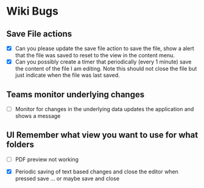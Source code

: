 # Wiki Bugs

## Save File actions
- [x] Can you please update the save file action to save the file, show a alert that the file was saved to reset to the view in the content menu.
- [x] Can you possibly create a timer that periodically (every 1 minute) save the content of the file I am editing. Note this should not close the file but just indicate when the file was last saved.

## Teams monitor underlying changes
- [ ] Monitor for changes in the underlying data updates the application and shows a message

## UI Remember what view you want to use for what folders
- [ ] PDF preview not working

- [x]  Periodic saving of text based changes and close the editor when pressed save ... or maybe save and close